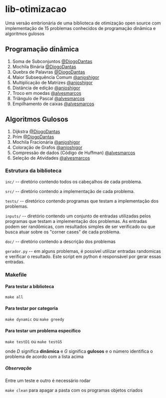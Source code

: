 # lib-otimizacao
Uma versão embrionária de uma biblioteca de otimização open source com implementação de 15 problemas conhecidos de programação dinâmica e algoritmos gulosos

## Programação dinâmica
  1. Soma de Subconjuntos [@DiogoDantas](https://github.com/DiogoDantas)
  2. Mochila Binária [@DiogoDantas](https://github.com/DiogoDantas)
  3. Quebra de Palavras [@DiogoDantas](https://github.com/DiogoDantas)
  4. Maior Subsequência Comum [@anjoshigor](https://github.com/anjoshigor)
  5. Multiplicação de Matrizes [@anjoshigor](https://github.com/anjoshigor)
  6. Distância de edição [@anjoshigor](https://github.com/anjoshigor)
  7. Troco em moedas [@alvesmarcos](https://github.com/alvesmarcos)
  8. Triângulo de Pascal [@alvesmarcos](https://github.com/alvesmarcos)
  9. Empilhamento de caixas [@alvesmarcos](https://github.com/alvesmarcos)

## Algoritmos Gulosos
  1. Dijkstra [@DiogoDantas](https://github.com/DiogoDantas)
  2. Prim [@DiogoDantas](https://github.com/DiogoDantas)
  3. Mochila Fracionária [@anjoshigor](https://github.com/anjoshigor)
  4. Coloração de Grafos [@anjoshigor](https://github.com/anjoshigor)
  5. Compressão de dados (Código de Huffman) [@alvesmarcos](https://github.com/alvesmarcos)
  6. Seleção de Atividades [@alvesmarcos](https://github.com/alvesmarcos)

### Estrutura da biblioteca
`inc/` -- diretório contendo todos os cabeçalhos de cada problema.

`src/` -- diretório contendo a implementação de cada problema.

`tests/` -- diretórico contendo programas que testam a implementação dos problemas.

`inputs/` -- diretório contendo um conjunto de entradas utilizadas pelos programas que testam a implementação dos problemas. As entradas podem ser randômicas, com resultados simples de ser verificado ou que busca atuar sobre os "corner cases" de cada problema.

`doc/` -- diretório contendo a descrição dos problemas

`gerador.py` -- em alguns problemas, é possível utilizar entradas randomicas e verificar o resultado. Este script em python é responsável por gerar essas entradas.

### Makefile

#### Para testar a biblioteca

  `make all`

#### Para testar por categoria

  `make dynamic` ou `make greedy`

#### Para testar um problema específico

  `make testD1` ou `make testG5`
  
  onde *D* significa **dinâmica** e *G* significa **gulosos** e o número identifica o problema de acordo com a lista acima

##### Observação

  Entre um teste e outro é necessário rodar
  
  `make clean` para apagar a pasta com os programas objetos criados
